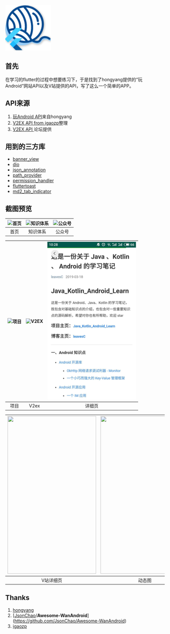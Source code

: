 <img src="/screen_shot/icon.png">

## 首先

在学习的flutter的过程中想要练习下，于是找到了hongyang提供的“玩Android”网站API以及V站提供的API，写了这么一个简单的APP。

## API来源

1. [玩Android API](https://www.wanandroid.com/blog/show/2)来自hongyang
2. [V2EX API  from igaozp](<https://github.com/igaozp/V2EX-API>)整理
3. [V2EX API ](https://www.v2ex.com/p/7v9TEc53)论坛提供

## 用到的三方库

- [banner_view](https://pub.dev/packages/banner_view)
- [dio](https://pub.flutter-io.cn/packages/dio)
- [json_annotation](https://pub.flutter-io.cn/packages/dio)
- [path_provider ](https://pub.flutter-io.cn/packages/path_provider#-installing-tab-)
- [permission_handler](https://pub.dev/packages/permission_handler)
- [fluttertoast](https://pub.dartlang.org/packages/fluttertoast)
- [md2_tab_indicator](https://pub.dev/packages/md2_tab_indicator)

## 截图预览

| <img src="https://github.com/VincentTung/WanAndroid_Flutter_Version/raw/master/screen_shot/main_page.jpg" width="280" alt="首页"/> | <img src="https://github.com/VincentTung/WanAndroid_Flutter_Version/raw/master/screen_shot/knowledge_tree.jpg" width="280" alt="知识体系"/> | <img src="https://github.com/VincentTung/WanAndroid_Flutter_Version/raw/master/screen_shot/wx_account.jpg" width="280" alt="公众号"/> |
| :----------------------------------------------------------: | :----------------------------------------------------------: | :----------------------------------------------------------: |
|                             首页                             |                           知识体系                           |                            公众号                            |

| <img src="https://github.com/VincentTung/WanAndroid_Flutter_Version/raw/master/screen_shot/project.jpg" width="280" height="498" alt="项目"/> | <img src="https://github.com/VincentTung/WanAndroid_Flutter_Version/raw/master/screen_shot/v2ex.jpg" width="280" height="498" alt="V2EX"/> | <img src="/screen_shot/webview.jpg" width="280" height="498" alt="详细页"/> |
| :----------------------------------------------------------: | :----------------------------------------------------------: | :----------------------------------------------------------: |
|                             项目                             |                             V2ex                             |                            详细页                            |

| <img src="https://github.com/VincentTung/WanAndroid_Flutter_Version/raw/master/screen_shot/v_detail.jpg" width="280" height="498" /> | <img src="https://github.com/VincentTung/WanAndroid_Flutter_Version/raw/master/screen_shot/g1.gif" width="280" height="498" alt=""/> | <img src="https://github.com/VincentTung/WanAndroid_Flutter_Version/raw/master/screen_shot/g2.gif" width="280" height="498" alt=""/> |
| :----------------------------------------------------------: | :----------------------------------------------------------: | :----------------------------------------------------------: |
|                          V站详细页                           |                            动态图                            |                            动态图                            |

## Thanks

1. [hongyang](https://github.com/hongyangAndroid)
2. [[JsonChao](https://github.com/JsonChao)/**Awesome-WanAndroid**](<https://github.com/JsonChao/Awesome-WanAndroid>)
3. [igaozp](https://github.com/igaozp/V2EX-API)
